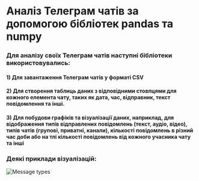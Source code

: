 # Аналіз Телеграм чатів за допомогою бібліотек pandas та numpy

### Для аналізу своїх Телеграм чатів наступні бібліотеки використовувались:
#### 1) Для завантаження Телеграм чатів у форматі CSV
#### 2) Для створення таблиць даних з відповідними стовпцями для кожного елемента чату, таких як дата, час, відправник, текст повідомлення та інші.
#### 3) Для побудови графіків та візуалізації даних, наприклад, для відображення типів відправлених повідомлень (текст, аудіо, відео), типів чатів (групові, приватні, канали), кількості повідомлень в різний час доби або на тлі кількості повідомлень від кожного учасника чату та інші

### Деякі приклади візуалізацій:

![Message types](https://github.com/n1kitka/telegram_homework/assets/98713485/8c49851b-752b-4962-a30c-f667f9f98887)

